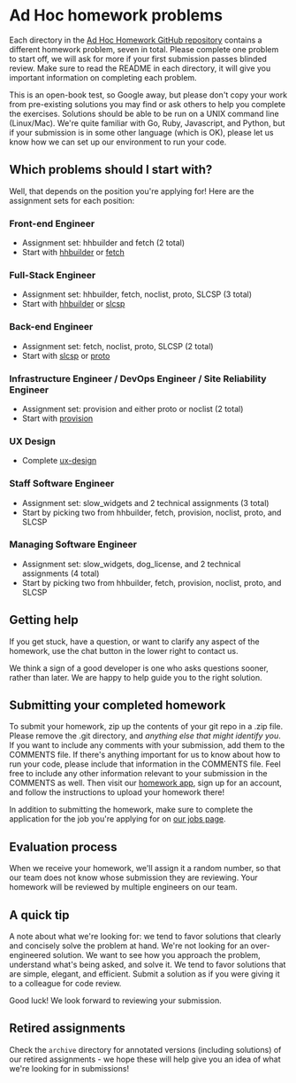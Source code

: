 Ad Hoc homework problems
========================

Each directory in the [Ad Hoc Homework GitHub repository](https://github.com/adhocteam/homework) contains a different homework problem, seven in total. Please complete one problem to start off, we will ask for more if your first submission passes blinded review. Make sure to read the README in each directory, it will give you important information on completing each problem.

This is an open-book test, so Google away, but please don't copy your work from pre-existing solutions you may find or ask
others to help you complete the exercises. Solutions should be able to be run on a UNIX command line (Linux/Mac). We're quite familiar with Go, Ruby, Javascript, and Python, but if your submission is in some other language (which is OK), please let us know how we can set up our environment to run your code.

Which problems should I start with?
------------

Well, that depends on the position you're applying for! Here are the assignment sets for each position:

### Front-end Engineer
- Assignment set: hhbuilder and fetch (2 total)
- Start with [hhbuilder](https://github.com/adhocteam/homework/tree/master/hhbuilder) or [fetch](https://github.com/adhocteam/homework/tree/master/fetch)

### Full-Stack Engineer
- Assignment set: hhbuilder, fetch, noclist, proto, SLCSP (3 total)
- Start with [hhbuilder](https://github.com/adhocteam/homework/tree/master/hhbuilder) or [slcsp](https://github.com/adhocteam/homework/tree/master/slcsp)

### Back-end Engineer
- Assignment set: fetch, noclist, proto, SLCSP (2 total)
- Start with [slcsp](https://github.com/adhocteam/homework/tree/master/slcsp) or [proto](https://github.com/adhocteam/homework/tree/master/proto)

### Infrastructure Engineer / DevOps Engineer / Site Reliability Engineer
- Assignment set: provision and either proto or noclist (2 total)
- Start with [provision](https://github.com/adhocteam/homework/tree/master/provision)

### UX Design
- Complete [ux-design](https://github.com/adhocteam/homework/tree/master/ux-design)

### Staff Software Engineer
- Assignment set: slow_widgets and 2 technical assignments (3 total)
- Start by picking two from hhbuilder, fetch, provision, noclist, proto, and SLCSP

### Managing Software Engineer
- Assignment set: slow_widgets, dog_license, and 2 technical assignments (4 total)
- Start by picking two from hhbuilder, fetch, provision, noclist, proto, and SLCSP

Getting help
------------

If you get stuck, have a question, or want to clarify any aspect of the
homework, use the chat button in the lower right to contact us.

We think a sign of a good developer is one who asks questions sooner, rather
than later. We are happy to help guide you to the right solution.

Submitting your completed homework
----------------------------------

To submit your homework, zip up the contents of your git repo in a .zip file.
Please remove the .git directory, and *anything else that might identify you*.
If you want to include any comments with your submission, add them to the
COMMENTS file. If there's anything important for us to know about how to run
your code, please include that information in the COMMENTS file. Feel free to include any other information relevant to your
submission in the COMMENTS as well. Then visit our
[homework app](https://people.adhoc.team/candidates/sign_up), sign up
for an account, and follow the instructions to upload your homework there!

In addition to submitting the homework, make sure to complete the application
for the job you're applying for on [our jobs page](https://www.adhocteam.us/join).

Evaluation process
------------------

When we receive your homework, we'll assign it a random number, so that our team
does not know whose submission they are reviewing. Your homework will be
reviewed by multiple engineers on our team.

A quick tip
-----------

A note about what we're looking for: we tend to favor solutions that clearly
and concisely solve the problem at hand. We're not looking for an
over-engineered solution. We want to see how you approach the problem,
understand what's being asked, and solve it. We tend to favor solutions that
are simple, elegant, and efficient. Submit a solution as if you were giving it
to a colleague for code review.

Good luck! We look forward to reviewing your submission.

Retired assignments
-------------------

Check the `archive` directory for annotated versions (including solutions) of our retired assignments - we hope these will help give you an idea of what we're looking for in submissions!
